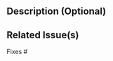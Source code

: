 <!-- Please make sure that your commit message follows our format -->
<!-- Example: `fix(libs-ui-component): must begin with lowercase` -->

## Description (Optional)

<!-- This is a short description on the Pull Request -->

## Related Issue(s)

<!-- Please link the issue being fixed so it gets closed when this is merged. -->

Fixes #
